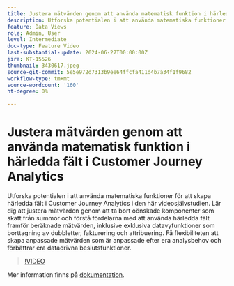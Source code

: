 ```yaml
---
title: Justera mätvärden genom att använda matematisk funktion i härledda fält i Customer Journey Analytics
description: Utforska potentialen i att använda matematiska funktioner för att skapa härledda fält i Customer Journey Analytics i den här videosjälvstudien. Lär dig att justera mätvärden genom att ta bort oönskade komponenter som skatt från summor och förstå fördelarna med att använda härledda fält framför beräknade mätvärden, inklusive exklusiva datavyfunktioner som borttagning av dubbletter, fakturering och attribuering.
feature: Data Views
role: Admin, User
level: Intermediate
doc-type: Feature Video
last-substantial-update: 2024-06-27T00:00:00Z
jira: KT-15526
thumbnail: 3430617.jpeg
source-git-commit: 5e5e972d7313b9ee64ffcfa411d4b7a34f1f9682
workflow-type: tm+mt
source-wordcount: '160'
ht-degree: 0%

---
```


# Justera mätvärden genom att använda matematisk funktion i härledda fält i Customer Journey Analytics

Utforska potentialen i att använda matematiska funktioner för att skapa härledda fält i Customer Journey Analytics i den här videosjälvstudien. Lär dig att justera mätvärden genom att ta bort oönskade komponenter som skatt från summor och förstå fördelarna med att använda härledda fält framför beräknade mätvärden, inklusive exklusiva datavyfunktioner som borttagning av dubbletter, fakturering och attribuering. Få flexibiliteten att skapa anpassade mätvärden som är anpassade efter era analysbehov och förbättrar era datadrivna beslutsfunktioner.

>[!VIDEO](https://video.tv.adobe.com/v/3430617/&learn=on)

Mer information finns på [dokumentation](https://experienceleague.adobe.com/en/docs/analytics-platform/using/cja-dataviews/derived-fields).
